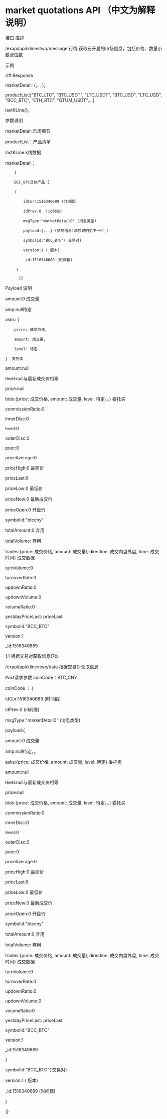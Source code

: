 # market quotations API （中文为解释说明）

接口	描述

/exapi/api/klinevtwo/message	行情,获取已开启的市场信息，包括价格、数量小数点位数

示例

//# Response

marketDetail:
	{,…
	},

productList:["BTC_LTC", "BTC_USDT", "LTC_USDT", "BTC_USD", "LTC_USD", "BCC_BTC", "ETH_BTC", "QTUM_USDT",…]

lastKLine{},

参数说明

marketDetail:市场细节

productList：产品清单

lastKLine:k线数据

marketDetail：

		{

		BCC_BTC具体产品:[
		
		｛
		
			idCur:1516340689 (时间戳)
			
			idPrev:0  (id前缀)
			
			msgType:"marketDetail0" (消息类型)
			
			payload:{...} (交易信息[单独说明见下一栏])
			
			symbolId:"BCC_BTC"( 交易对)
			
			version:1 ( 版本)
			
		 	_id:1516340689 (时间戳)
			
		 ｝
		 
	      ]}
	      
Payload 说明

amount:0 成交量

amp:null待定

asks:
	{
	
		price: 成交价格, 
		
		amount: 成交量,
		
		level: 待定
		
	}  委托卖

amount:null

level:null与最新成交价相等

price:null

bids:{price: 成交价格, amount: 成交量, level: 待定。。}  委托买

commissionRatio:0 

innerDisc:0

level:0

outerDisc:0

poor:0

priceAverage:0

priceHigh:0 最高价

priceLast:0

priceLow:0  最低价

priceNew:0 最新成交价

priceOpen:0 开盘价

symbolId:"btccny"

totalAmount:0  弃用

totalVolume:   弃用

trades:{price: 成交价格, amount: 成交量l, direction: 成交内盘外盘, time: 成交时间} 成交数据

turnVolume:0

turnoverRate:0

updownRatio:0

updownVolume:0

volumeRatio:0

yestdayPriceLast: priceLast

symbolId:"BCC_BTC"

version:1

_id:1516340689

1.1	根据交易对获取信息(7b)

/exapi/api/klinevtwo/data	根据交易对获取信息

Post请求参数	coinCode：BTC_CNY

coinCode ：｛

idCur:1516340689 (时间戳)

idPrev:0  (id前缀)

msgType:"marketDetail0" (消息类型)

payload:{

amount:0 成交量

amp:null待定。。

asks:{price: 成交价格, amount: 成交量, level: 待定}  委托卖

amount:null

level:null与最新成交价相等

price:null

bids:{price: 成交价格, amount: 成交量, level: 待定。。}  委托买

commissionRatio:0 

innerDisc:0

level:0

outerDisc:0

poor:0

priceAverage:0

priceHigh:0 最高价

priceLast:0

priceLow:0  最低价

priceNew:0 最新成交价

priceOpen:0 开盘价

symbolId:"btccny"

totalAmount:0  弃用

totalVolume:   弃用

trades:{price: 成交价格, amount: 成交量l, direction: 成交内盘外盘, time: 成交时间} 成交数据

turnVolume:0

turnoverRate:0

updownRatio:0

updownVolume:0

volumeRatio:0

yestdayPriceLast: priceLast

symbolId:"BCC_BTC"

version:1

_id:1516340689

} 

symbolId:"BCC_BTC"( 交易对)

version:1 ( 版本)

_id:1516340689 (时间戳)

｝

]}
